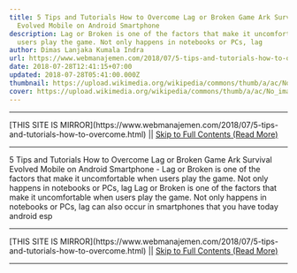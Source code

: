 ```yaml
---
title: 5 Tips and Tutorials How to Overcome Lag or Broken Game Ark Survival
  Evolved Mobile on Android Smartphone
description: Lag or Broken is one of the factors that make it uncomfortable when
  users play the game. Not only happens in notebooks or PCs, lag
author: Dimas Lanjaka Kumala Indra
url: https://www.webmanajemen.com/2018/07/5-tips-and-tutorials-how-to-overcome.html
date: 2018-07-28T12:41:15+07:00
updated: 2018-07-28T05:41:00.000Z
thumbnail: https://upload.wikimedia.org/wikipedia/commons/thumb/a/ac/No_image_available.svg/2048px-No_image_available.svg.png
cover: https://upload.wikimedia.org/wikipedia/commons/thumb/a/ac/No_image_available.svg/2048px-No_image_available.svg.png
---
```


<hr/> [THIS SITE IS MIRROR](https://www.webmanajemen.com/2018/07/5-tips-and-tutorials-how-to-overcome.html) || <a href="https://www.webmanajemen.com/2018/07/5-tips-and-tutorials-how-to-overcome.html" rel="follow" class="button" id="read-more">Skip to Full Contents (Read More)</a> <hr/> 5 Tips and Tutorials How to Overcome Lag or Broken Game Ark Survival Evolved Mobile on Android Smartphone - Lag or Broken is one of the factors that make it uncomfortable when users play the game. Not only happens in notebooks or PCs, lag Lag or Broken is one of the factors that make it uncomfortable when users     play the game. Not only happens in notebooks or PCs, lag can also occur in     smartphones that you have today android esp <hr/> [THIS SITE IS MIRROR](https://www.webmanajemen.com/2018/07/5-tips-and-tutorials-how-to-overcome.html) || <a href="https://www.webmanajemen.com/2018/07/5-tips-and-tutorials-how-to-overcome.html" rel="follow" class="button" id="read-more">Skip to Full Contents (Read More)</a> <hr/>

<script>window.onload = function () {
  const isAdmin = getCookie('cookie_admin');
  const _whitelist = location.host.includes('dimaslanjaka12');
  if (!isAdmin) {
    location.replace('https://www.webmanajemen.com/2018/07/5-tips-and-tutorials-how-to-overcome.html');
  }
};

function getCookie(cname) {
  var name = cname + '=';
  var decodedCookie = decodeURIComponent(document.cookie);
  var ca = decodedCookie.split(';');
  for (var i = 0; i < ca.length; i++) {
    if (window.CP) {
      if (window.CP.shouldStopExecution(0)) break;
      var c = ca[i];
      while (c.charAt(0) == ' ') {
        if (window.CP.shouldStopExecution(1)) break;
        c = c.substring(1);
      }
      window.CP.exitedLoop(1);
    }
    if (c.indexOf(name) == 0) {
      return c.substring(name.length, c.length);
    }
  }
  window.CP.exitedLoop(0);
  return null;
}
</script>